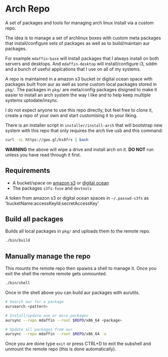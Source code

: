 # Arch Repo

A set of packages and tools for managing arch linux install via a custom repo.

The idea is to manage a set of archlinux boxes with custom meta packages that
install/configure sets of packages as well as to build/maintain aur packages.

For example `mdaffin-base` will install packages that I always install on both
servers and desktops. And `mdaffin-desktop` will install/configure i3, sddm and
a bunch of useful applcations that I use on all of my systems.

A repo is maintained in a amazon s3 bucket or digital ocean space with packages
built from aur as well as some custom local packages stored in `pkg/`. The
packages in `pkg/` are meta/config packages disigned to make it easier to
install an arch system the way I like and to help keep multiple systems
uptodate/insync.

I do not expect anyone to use this repo directly, but feel free to clone it,
create a repo of your own and start customising it to your liking.

There is an installer script in `installer/install-arch` that will bootstrap
new system with this repo that only requires the arch live usb and this
command:

```bash
curl -sL https://goo.gl/ks8frs | bash
```

**WARNING** the above will wipe a drive and install arch on it. **DO NOT** run
unless you have read through it first.

## Requirements

* A bucket/space on [amazon s3] or [digital ocean]
* The packages `s3fs-fuse` and `devtools`

A token from amazon s3 or digital ocean spaces in `~/.passwd-s3fs` as
'bucketName:accessKeyId:secretAccessKey'

[amazon s3]: https://aws.amazon.com/s3/
[digital ocean]: https://m.do.co/c/8fba3fc95fef

## Build all packages

Builds all local packages in `pkg/` and uploads them to the remote repo.

```bash
./bin/build
```

## Manually manage the repo

This mounts the remote repo then spawns a shell to manage it. Once you exit the
shell the remote remote gets unmounted.

```bash
./bin/shell
```

Once in the shell above you can build aur packages with aurutils.

```bash
# Search aur for a package
aursearch <pattern>

# Install/update one or more packages
aursync --repo mdaffin --root $REPO/x86_64 <package>

# Update all packages from aur
aursync --repo mdaffin --root $REPO/x86_64 -u
```

Once you are done type `exit` or press CTRL+D to exit the subshell and unmount
the remote repo (this is done automatically).
